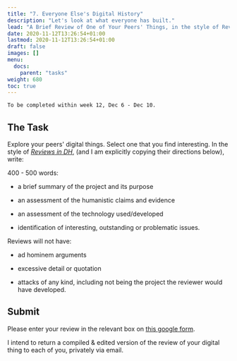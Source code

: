 ```yaml
---
title: "7. Everyone Else's Digital History"
description: "Let's look at what everyone has built."
lead: "A Brief Review of One of Your Peers' Things, in the style of Reviews in DH"
date: 2020-11-12T13:26:54+01:00
lastmod: 2020-11-12T13:26:54+01:00
draft: false
images: []
menu:
  docs:
    parent: "tasks"
weight: 680
toc: true
---
```


```txt
To be completed within week 12, Dec 6 - Dec 10.
```

## The Task

Explore your peers' digital things. Select one that you find interesting. In the style of [_Reviews in DH_](https://reviewsindh.pubpub.org/review-process), (and I am explicitly copying their directions below), write:

400 - 500 words:

+ a brief summary of the project and its purpose

+ an assessment of the humanistic claims and evidence

+ an assessment of the technology used/developed

+ identification of interesting, outstanding or problematic issues.

Reviews will not have:

+ ad hominem arguments

+ excessive detail or quotation

+ attacks of any kind, including not being the project the reviewer would have developed.

## Submit

Please enter your review in the relevant box on [this google form](https://forms.gle/KeCNnLpcuYVVFHgr5).

I intend to return a compiled & edited version of the review of your digital thing to each of you, privately via email.
